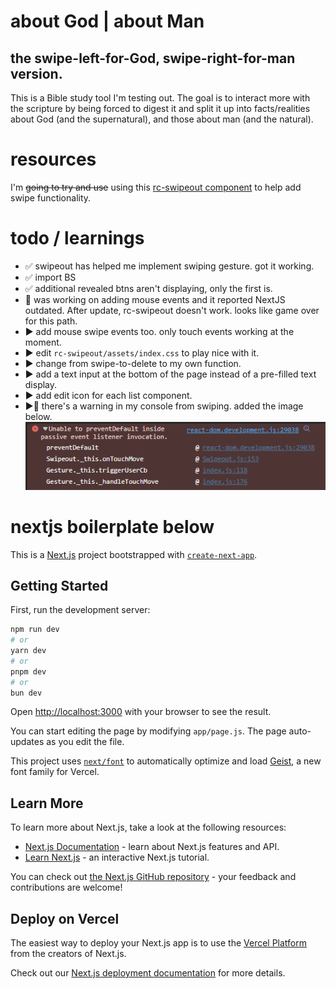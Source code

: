 # about God | about Man

## the swipe-left-for-God, swipe-right-for-man version.

This is a Bible study tool I'm testing out.
The goal is to interact more with the scripture by being forced to digest it and split it up into facts/realities about God (and the supernatural), and those about man (and the natural).

# resources

I'm ~~going to try and use~~ using this [rc-swipeout component](https://github.com/react-component/swipeout) to help add swipe functionality.

# todo / learnings

-   ✅ swipeout has helped me implement swiping gesture. got it working.
-   ✅ import BS
-   ✅ additional revealed btns aren't displaying, only the first is.
-   🔴 was working on adding mouse events and it reported NextJS outdated. After update, rc-swipeout doesn't work. looks like game over for this path.
-   ▶️ add mouse swipe events too. only touch events working at the moment.
-   ▶️ edit `rc-swipeout/assets/index.css` to play nice with it.
-   ▶️ change from swipe-to-delete to my own function.
-   ▶️ add a text input at the bottom of the page instead of a pre-filled text display.
-   ▶️ add edit icon for each list component.
-   ▶️🐞 there's a warning in my console from swiping. added the image below.![warning](/images/rc-warning.png)

# nextjs boilerplate below

This is a [Next.js](https://nextjs.org) project bootstrapped with [`create-next-app`](https://nextjs.org/docs/app/api-reference/cli/create-next-app).

## Getting Started

First, run the development server:

```bash
npm run dev
# or
yarn dev
# or
pnpm dev
# or
bun dev
```

Open [http://localhost:3000](http://localhost:3000) with your browser to see the result.

You can start editing the page by modifying `app/page.js`. The page auto-updates as you edit the file.

This project uses [`next/font`](https://nextjs.org/docs/app/building-your-application/optimizing/fonts) to automatically optimize and load [Geist](https://vercel.com/font), a new font family for Vercel.

## Learn More

To learn more about Next.js, take a look at the following resources:

-   [Next.js Documentation](https://nextjs.org/docs) - learn about Next.js features and API.
-   [Learn Next.js](https://nextjs.org/learn) - an interactive Next.js tutorial.

You can check out [the Next.js GitHub repository](https://github.com/vercel/next.js) - your feedback and contributions are welcome!

## Deploy on Vercel

The easiest way to deploy your Next.js app is to use the [Vercel Platform](https://vercel.com/new?utm_medium=default-template&filter=next.js&utm_source=create-next-app&utm_campaign=create-next-app-readme) from the creators of Next.js.

Check out our [Next.js deployment documentation](https://nextjs.org/docs/app/building-your-application/deploying) for more details.
